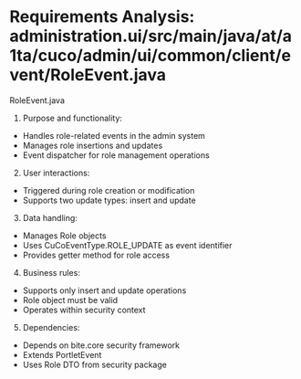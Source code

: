 # Requirements Analysis: administration.ui/src/main/java/at/a1ta/cuco/admin/ui/common/client/event/RoleEvent.java

RoleEvent.java
1. Purpose and functionality:
- Handles role-related events in the admin system
- Manages role insertions and updates
- Event dispatcher for role management operations

2. User interactions:
- Triggered during role creation or modification
- Supports two update types: insert and update

3. Data handling:
- Manages Role objects
- Uses CuCoEventType.ROLE_UPDATE as event identifier
- Provides getter method for role access

4. Business rules:
- Supports only insert and update operations
- Role object must be valid
- Operates within security context

5. Dependencies:
- Depends on bite.core security framework
- Extends PortletEvent
- Uses Role DTO from security package